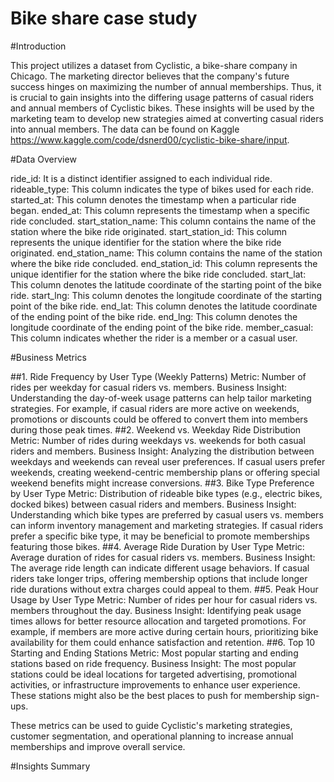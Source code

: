 # Bike share case study

#Introduction

This project utilizes a dataset from Cyclistic, a bike-share company in Chicago. The marketing director believes that the company's future success hinges on maximizing the number of annual memberships. Thus, it is crucial to gain insights into the differing usage patterns of casual riders and annual members of Cyclistic bikes. These insights will be used by the marketing team to develop new strategies aimed at converting casual riders into annual members. The data can be found on Kaggle https://www.kaggle.com/code/dsnerd00/cyclistic-bike-share/input.

#Data Overview

ride_id: It is a distinct identifier assigned to each individual ride.
rideable_type: This column indicates the type of bikes used for each ride. 
started_at: This column denotes the timestamp when a particular ride began.
ended_at: This column represents the timestamp when a specific ride concluded.
start_station_name: This column contains the name of the station where the bike ride originated.
start_station_id: This column represents the unique identifier for the station where the bike ride originated.
end_station_name: This column contains the name of the station where the bike ride concluded.
end_station_id: This column represents the unique identifier for the station where the bike ride concluded. 
start_lat: This column denotes the latitude coordinate of the starting point of the bike ride.
start_lng: This column denotes the longitude coordinate of the starting point of the bike ride.
end_lat: This column denotes the latitude coordinate of the ending point of the bike ride.
end_lng: This column denotes the longitude coordinate of the ending point of the bike ride.
member_casual: This column indicates whether the rider is a member or a casual user.

#Business Metrics

##1. Ride Frequency by User Type (Weekly Patterns)
Metric: Number of rides per weekday for casual riders vs. members.
Business Insight: Understanding the day-of-week usage patterns can help tailor marketing strategies. For example, if casual riders are more active on weekends, promotions or discounts could be offered to convert them into members during those peak times.
##2. Weekend vs. Weekday Ride Distribution
Metric: Number of rides during weekdays vs. weekends for both casual riders and members.
Business Insight: Analyzing the distribution between weekdays and weekends can reveal user preferences. If casual users prefer weekends, creating weekend-centric membership plans or offering special weekend benefits might increase conversions.
##3. Bike Type Preference by User Type
Metric: Distribution of rideable bike types (e.g., electric bikes, docked bikes) between casual riders and members.
Business Insight: Understanding which bike types are preferred by casual users vs. members can inform inventory management and marketing strategies. If casual riders prefer a specific bike type, it may be beneficial to promote memberships featuring those bikes.
##4. Average Ride Duration by User Type
Metric: Average duration of rides for casual riders vs. members.
Business Insight: The average ride length can indicate different usage behaviors. If casual riders take longer trips, offering membership options that include longer ride durations without extra charges could appeal to them.
##5. Peak Hour Usage by User Type
Metric: Number of rides per hour for casual riders vs. members throughout the day.
Business Insight: Identifying peak usage times allows for better resource allocation and targeted promotions. For example, if members are more active during certain hours, prioritizing bike availability for them could enhance satisfaction and retention.
##6. Top 10 Starting and Ending Stations
Metric: Most popular starting and ending stations based on ride frequency.
Business Insight: The most popular stations could be ideal locations for targeted advertising, promotional activities, or infrastructure improvements to enhance user experience. These stations might also be the best places to push for membership sign-ups.

These metrics can be used to guide Cyclistic's marketing strategies, customer segmentation, and operational planning to increase annual memberships and improve overall service.

#Insights Summary








